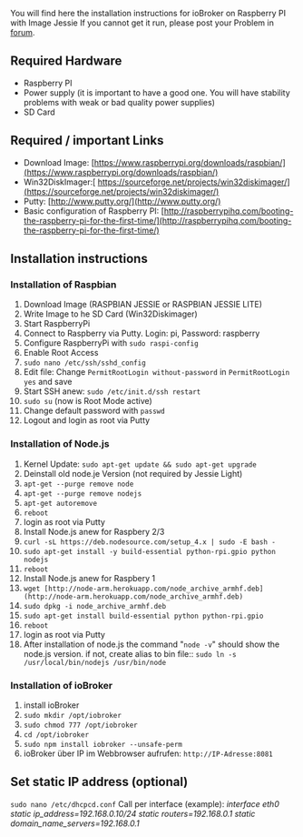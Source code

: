 You will find here the installation instructions for ioBroker on Raspberry PI with Image Jessie If you cannot get it run, please post your Problem in [forum](http://forum.iobroker.net).

## Required Hardware

*   Raspberry PI
*   Power supply (it is important to have a good one. You will have stability problems with weak or bad quality power supplies)
*   SD Card

## Required / important Links

*   Download Image: [https://www.raspberrypi.org/downloads/raspbian/](https://www.raspberrypi.org/downloads/raspbian/)
*   Win32DiskImager:[ https://sourceforge.net/projects/win32diskimager/](https://sourceforge.net/projects/win32diskimager/)
*   Putty: [http://www.putty.org/](http://www.putty.org/)
*   Basic configuration of Raspberry PI: [http://raspberrypihq.com/booting-the-raspberry-pi-for-the-first-time/](http://raspberrypihq.com/booting-the-raspberry-pi-for-the-first-time/)

## Installation instructions

### Installation of Raspbian

1.  Download Image (RASPBIAN JESSIE or RASPBIAN JESSIE LITE)
2.  Write Image to he SD Card (Win32Diskimager)
3.  Start RaspberryPi
4.  Connect to Raspberry via Putty. Login: pi, Password: raspberry
5.  Configure RaspberryPi with `sudo raspi-config`
6.  Enable Root Access
1.  `sudo nano /etc/ssh/sshd_config`
2.  Edit file: Change `PermitRootLogin without-password` in `PermitRootLogin yes` and save
3.  Start SSH anew: `sudo /etc/init.d/ssh restart`
4.  `sudo su` (now is Root Mode active)
5.  Change default password with `passwd`
7.  Logout and login as root via Putty

### Installation of Node.js

1.  Kernel Update: `sudo apt-get update && sudo apt-get upgrade`
2.  Deinstall old node.je Version (not required by Jessie Light)
1.  `apt-get --purge remove node`
2.  `apt-get --purge remove nodejs`
3.  `apt-get autoremove`
4.  `reboot`
3.  login as root via Putty
4.  Install Node.js anew for Raspbery 2/3
1.  `curl -sL https://deb.nodesource.com/setup_4.x | sudo -E bash -`
2.  `sudo apt-get install -y build-essential python-rpi.gpio python nodejs`
3.  `reboot`
5.  Install Node.js anew for Raspbery 1
1.  `wget [http://node-arm.herokuapp.com/node_archive_armhf.deb](http://node-arm.herokuapp.com/node_archive_armhf.deb)`
2.  `sudo dpkg -i node_archive_armhf.deb`
3.  `sudo apt-get install build-essential python python-rpi.gpio`
4.  `reboot`
6.  login as root via Putty
7.  After installation of node.js the command "`node -v`" should show the node.js version. if not, create alias to bin file:: `sudo ln -s /usr/local/bin/nodejs /usr/bin/node`

### Installation of ioBroker

1.  install ioBroker
1.  `sudo mkdir /opt/iobroker`
2.  `sudo chmod 777 /opt/iobroker`
3.  `cd /opt/iobroker`
4.  `sudo npm install iobroker --unsafe-perm`
2.  ioBroker über IP im Webbrowser aufrufen: `http://IP-Adresse:8081`

## Set static IP address (optional)

`sudo nano /etc/dhcpcd.conf` Call per interface (example): _interface eth0_ _static ip_address=192.168.0.10/24_ _static routers=192.168.0.1_ _static domain_name_servers=192.168.0.1_
